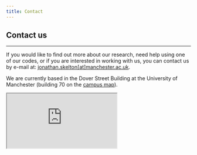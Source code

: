 ```yaml
---
title: Contact
---
```


## Contact us
-------------

If you would like to find out more about our research, need help using one of our codes, or if you are interested in working with us, you can contact us by e-mail at: [jonathan.skelton[at]manchester.ac.uk](mailto:jonathan.skelton[at]manchester.ac.uk).

We are currently based in the Dover Street Building at the University of Manchester (building 70 on the [campus map](https://www.manchester.ac.uk/discover/maps/)).

<div class="google_maps_container">
  <iframe class="google_maps_iframe" src="https://www.google.com/maps/embed/v1/place?q=place_id:ChIJhwsedI6xe0gRaJoBBVeIJgQ&key=AIzaSyCfzuZJq2SnJ_cSZ57oddCx333HkNhtyyA"></iframe>
</div>
